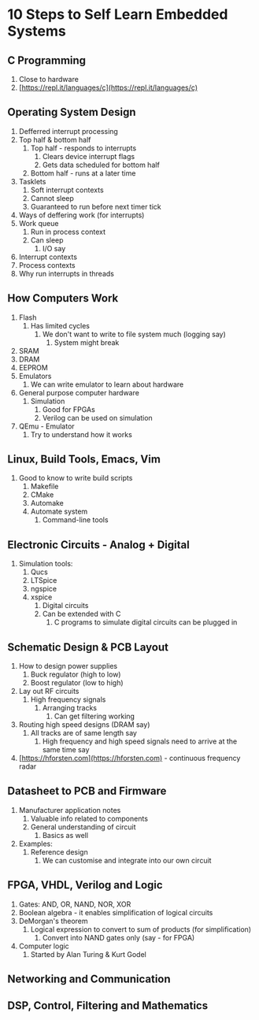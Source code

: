 # 10 Steps to Self Learn Embedded Systems #
## C Programming ##
1. Close to hardware
2. [https://repl.it/languages/c](https://repl.it/languages/c)

## Operating System Design ##
1. Defferred interrupt processing
2. Top half & bottom half
	1. Top half - responds to interrupts
		1. Clears device interrupt flags
		2. Gets data scheduled for bottom half
	2. Bottom half - runs at a later time
3. Tasklets
	1. Soft interrupt contexts
	2. Cannot sleep
	3. Guaranteed to run before next timer tick
4. Ways of deffering work (for interrupts)
5. Work queue
	1. Run in process context
	2. Can sleep
		1. I/O say
6. Interrupt contexts
7. Process contexts
8. Why run interrupts in threads

## How Computers Work ##
1. Flash
	1. Has limited cycles
		1. We don't want to write to file system much (logging say)
			1. System might break
2. SRAM
3. DRAM
4. EEPROM
5. Emulators
	1. We can write emulator to learn about hardware
6. General purpose computer hardware
	1. Simulation
		1. Good for FPGAs
		2. Verilog can be used on simulation
7. QEmu - Emulator
	1. Try to understand how it works

## Linux, Build Tools, Emacs, Vim ##
1. Good to know to write build scripts
	1. Makefile
	2. CMake
	3. Automake
	4. Automate system
		1. Command-line tools

## Electronic Circuits - Analog + Digital ##
1. Simulation tools:
	1. Qucs
	2. LTSpice
	3. ngspice
	4. xspice
		1. Digital circuits
		2. Can be extended with C
			1. C programs to simulate digital circuits can be plugged in

## Schematic Design & PCB Layout ##
1. How to design power supplies
	1. Buck regulator (high to low)
	2. Boost regulator (low to high)
2. Lay out RF circuits
	1. High frequency signals
		1. Arranging tracks
			1. Can get filtering working
3. Routing high speed designs (DRAM say)
	1. All tracks are of same length say
		1. High frequency and high speed signals need to arrive at the same time say
4. [https://hforsten.com](https://hforsten.com) - continuous frequency radar

## Datasheet to PCB and Firmware ##
1. Manufacturer application notes
	1. Valuable info related to components
	2. General understanding of circuit
		1. Basics as well
2. Examples:
	1. Reference design
		1. We can customise and integrate into our own circuit

## FPGA, VHDL, Verilog and Logic ##
1. Gates: AND, OR, NAND, NOR, XOR
2. Boolean algebra - it enables simplification of logical circuits
3. DeMorgan's theorem
	1. Logical expression to convert to sum of products (for simplification)
		1. Convert into NAND gates only (say - for FPGA)
4. Computer logic
	1. Started by Alan Turing & Kurt Godel

## Networking and Communication ##
## DSP, Control, Filtering and Mathematics ##